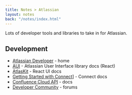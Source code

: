 ```yaml
---
title: Notes > Atlassian
layout: notes
back: "/notes/index.html"
---
```


Lots of developer tools and libraries to take in for Atlassian.

## Development

* [Atlassian Developer](https://developer.atlassian.com/) - home
* [AUI](https://aui.atlassian.com/) - Atlassian User Interface library docs (React)
* [AtlasKit](https://atlaskit.atlassian.com/packages) - React UI docs
* [Getting Started with Connect](https://developer.atlassian.com/cloud/confluence/getting-started-with-connect/)] - Connect docs
* [Confluence Cloud API](https://developer.atlassian.com/cloud/confluence/rest/intro) - docs
* [Developer Community](https://community.developer.atlassian.com/) - forums